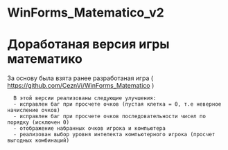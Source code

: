 # WinForms_Matematico_v2
# **Доработаная версия игры математико** #

За основу была взята ранее разработаная игра ( https://github.com/CeznVi/WinForms_Matematico )

      В этой версии реализованы следующие улучшения:
      - исправлен баг при просчете очков (пустая клетка = 0, т.е неверное начисление очков)
      - исправлен баг при просчете очков последовательности чисел по порядку (исключен 0)
      - отображение набранных очков игрока и компьютера
      - реализован выбор уровня интелекта компьютерного игрока (просчет выгодных комбинаций)

